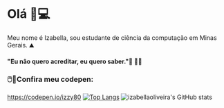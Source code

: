 
# Olá 👋💻 
Meu nome é Izabella, sou estudante de ciência da computação em Minas Gerais. ⛰️
#### "Eu não quero acreditar, eu quero saber."🌌 👩‍🚀
### 🖱️📒Confira meu codepen:
https://codepen.io/izzy80
[![Top Langs](https://github-readme-stats.vercel.app/api/top-langs/?username=izabellaoliveira)](https://github.com/izabellaoliveira/github-readme-stats)
![izabellaoliveira's GitHub stats](https://github-readme-stats.vercel.app/api?username=izabellaoliveira&show_icons=true&theme=gruvbox)
